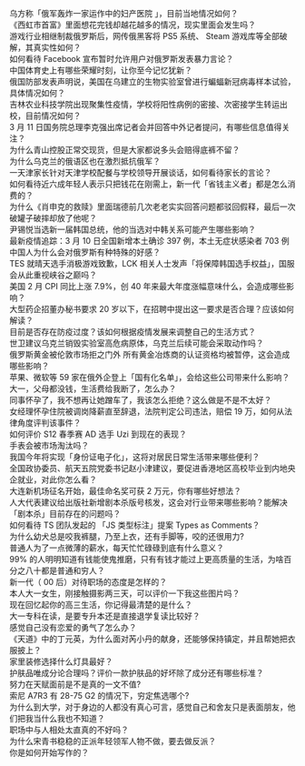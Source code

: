 乌方称「俄军轰炸一家运作中的妇产医院 」，目前当地情况如何？  
《西虹市首富》里面想花完钱却越花越多的情况，现实里面会发生吗？  
游戏行业相继制裁俄罗斯后，网传俄黑客将 PS5 系统、 Steam 游戏库等全部破解，其真实性如何？  
如何看待 Facebook 宣布暂时允许用户对俄罗斯发表暴力言论？  
中国体育史上有哪些荣耀时刻，让你至今记忆犹新？  
俄国防部发表声明说，美国在乌建立的生物实验室曾进行蝙蝠新冠病毒样本试验，具体情况如何？  
吉林农业科技学院出现聚集性疫情，学校将阳性病例的密接、次密接学生转运出校，目前情况如何？  
3 月 11 日国务院总理李克强出席记者会并回答中外记者提问，有哪些信息值得关注？  
为什么青山控股正常交现货，但是大家都说多头会赔得底裤不留？  
为什么乌克兰的俄语区也在激烈抵抗俄军？  
一天津家长针对天津学校配餐与学校领导开展谈话，如何看待家长的言论？  
如何看待近六成年轻人表示只把钱花在刚需上，新一代「省钱主义者」都是怎么消费的？  
为什么《肖申克的救赎》里面瑞德前几次老老实实回答问题都驳回假释，最后一次破罐子破摔却放了他呢？  
尹锡悦当选新一届韩国总统，他的当选对中韩关系可能产生哪些影响？  
最新疫情追踪：3 月 10 日全国新增本土确诊 397 例，本土无症状感染者 703 例  
中国人为什么会对俄罗斯有种特殊的好感？  
TES 就晴天选手消极游戏致歉，LCK 相关人士发声「将保障韩国选手权益」，国服会从此重视峡谷之巅吗？  
美国 2 月 CPI 同比上涨 7.9%，创 40 年来最大年度涨幅意味什么，会造成哪些影响？  
大型药企招董办秘书要求 20 岁以下，在招聘中提出这一要求是否合理？应该如何解读？  
目前是否存在防疫过度？该如何根据疫情发展来调整自己的生活方式？  
世卫建议乌克兰销毁实验室高危病原体，乌克兰后续可能会采取动作吗？  
俄罗斯黄金被伦敦市场拒之门外 所有黄金冶炼商的认证资格均被暂停，这会造成哪些影响？  
苹果、微软等 59 家在俄外企登上「国有化名单」，会给这些公司带来什么影响？  
大一，父母都没钱，生活费给我断了，怎么办？  
同事怀孕了，我不想再让她蹭车了，我该怎么拒绝？这么做是不是不太好？  
女经理怀孕住院被调岗降薪直至辞退，法院判定公司违法，赔偿 19 万，如何从法律角度评判该事件？  
如何评价 S12 春季赛 AD 选手 Uzi 到现在的表现？  
手表会被市场淘汰吗？  
我国今年将实现「身份证电子化」，这将对居民日常生活带来哪些便利？  
全国政协委员、航天五院党委书记赵小津建议，要促进香港地区高校毕业到内地央企就业，对此你怎么看？  
大连新机场征名开始，最佳命名奖可获 2 万元，你有哪些好想法？  
人大代表建议给出版社新增剧本杀版号核发，这会对行业带来哪些影响？能解决「剧本杀」目前存在的问题吗？  
如何看待 TS 团队发起的 「JS 类型标注」提案 Types as Comments？  
为什么幼犬总是咬我裤腿，乃至上衣，还有手脚等，咬的还很用力?  
普通人为了一点微薄的薪水，每天忙忙碌碌到底有什么意义？  
99% 的人明明知道有钱能使鬼推磨，只有有钱才能过上更高质量的生活，为啥百分之八十都是普通和穷人？  
新一代（ 00 后）对待职场的态度是怎样的？  
本人大一女生，刚接触摄影两三天，可以评价一下我这些图片吗？  
现在回忆起你的高三生活，你记得最清楚的是什么？  
大一专科在读，是要专升本还是直接退学复读比较好？  
感觉自己没有恋爱的勇气了怎么办？  
《天道》中的丁元英，为什么面对芮小丹的献身，还能够保持镇定，并且帮她把衣服披上？  
家里装修选择什么灯具最好？  
护肤品唯成分论合理吗？评价一款护肤品的好坏除了成分还有哪些标准？  
努力在天赋面前是不是真的一文不值?  
索尼 A7R3 有 28-75 G2 的情况下，穷定焦选哪个?  
为什么到大学，对于身边的人都没有真心可言，感觉自己和舍友只是表面朋友，他们把我当什么我也不知道？  
职场中与人相处太直真的不好吗？  
为什么宋青书稳稳的正派年轻领军人物不做，要去做反派？  
你是如何开始写作的？  
